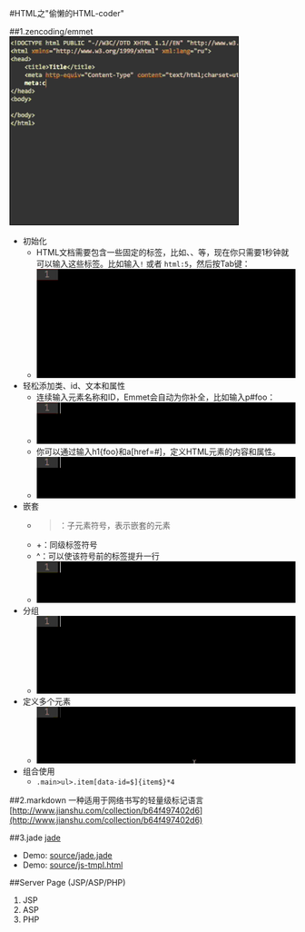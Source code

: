#HTML之"偷懒的HTML-coder"

##1.zencoding/emmet
![emmet](images/2/emmet.gif)

* 初始化  
    * HTML文档需要包含一些固定的标签，比如<html>、<head>、<body>等，现在你只需要1秒钟就可以输入这些标签。比如输入`!` 或者 `html:5`，然后按Tab键： 
    * ![init](images/2/init.gif)
* 轻松添加类、id、文本和属性
    * 连续输入元素名称和ID，Emmet会自动为你补全，比如输入p#foo： 
    * ![attr](images/2/attr.gif)
    * 你可以通过输入h1{foo}和a[href=#]，定义HTML元素的内容和属性。
    * ![text](images/2/text.gif)
* 嵌套
    * >：子元素符号，表示嵌套的元素
    * +：同级标签符号
    * ^：可以使该符号前的标签提升一行
    * ![nest](images/2/nest.gif)
* 分组
    * ![group](images/2/group.gif)
* 定义多个元素
    * ![number](images/2/number.gif)
* 组合使用   
    * `.main>ul>.item[data-id=$]{item$}*4`
    
##2.markdown
一种适用于网络书写的轻量级标记语言 [http://www.jianshu.com/collection/b64f497402d6](http://www.jianshu.com/collection/b64f497402d6)
    
##3.jade
[jade](http://jade-lang.com/)

* Demo: [source/jade.jade](source/jade.jade)
* Demo: [source/js-tmpl.html](source/js-tmpl.html)

##Server Page (JSP/ASP/PHP)
1. JSP
2. ASP
3. PHP


